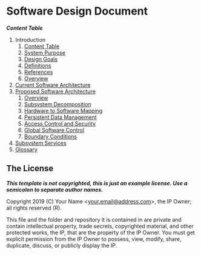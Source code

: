 # Software Design Document

***Content Table***

1. Introduction
	1. [Content Table](#11-content-table)
	2. [System Purpose](#12-system-purpose)
	3. [Design Goals](#13-design-goals)
	4. [Definitions](#14-definitions)
	5. [References](#15-references)
	6. [Overview](#16-overview)
2. [Current Software Architecture](#2-current-software-architecture])
3. [Proposed Software Architecture](#3-proposed-software-architecture)
	1. [Overview](#31-overview)
	2. [Subsystem Decomposition](#32-subsystem-decomposition)
	3. [Hardware to Software Mapping](#33-hardware-to-software-mapping)
	4. [Persistent Data Management](#34-persistent-data-management)
	5. [Access Control and Security](#35-access-control-and-security)
	6. [Global Software Control](#36-global-software-control)
	7. [Boundary Conditions](#37-boundary-conditions)
4. [Subsystem Services](#4-subsystem-services)
5. [Glossary](#5-glossary)

## The License

***This template is not copyrighted, this is just an example license. Use a semicolon to separate author names.***

Copyright 2019 (C) Your Name <<your.email@address.com>>, the IP Owner; all rights reserved (R).

This file and the folder and repository it is contained in are private and contain intellectual property, trade secrets, copyrighted material, and other protected works, the IP, that are the property of the IP Owner. You must get explicit permission from the IP Owner to possess, view, modify, share, duplicate, discuss, or publicly display the IP.
